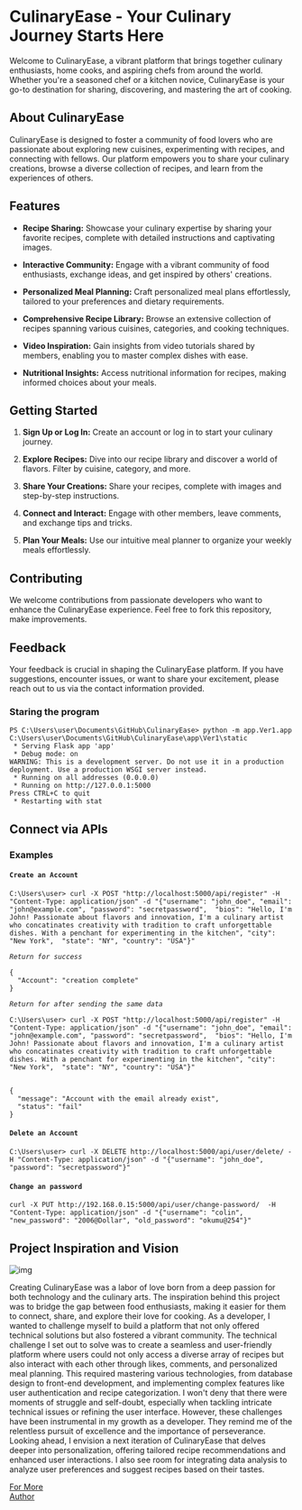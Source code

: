 # CulinaryEase - Your Culinary Journey Starts Here

Welcome to CulinaryEase, a vibrant platform that brings together culinary enthusiasts, home cooks, and aspiring chefs from around the world. Whether you're a seasoned chef or a kitchen novice, CulinaryEase is your go-to destination for sharing, discovering, and mastering the art of cooking.

## About CulinaryEase

CulinaryEase is designed to foster a community of food lovers who are passionate about exploring new cuisines, experimenting with recipes, and connecting with fellows. Our platform empowers you to share your culinary creations, browse a diverse collection of recipes, and learn from the experiences of others.

## Features

- **Recipe Sharing:** Showcase your culinary expertise by sharing your favorite recipes, complete with detailed instructions and captivating images.

- **Interactive Community:** Engage with a vibrant community of food enthusiasts, exchange ideas, and get inspired by others' creations.

- **Personalized Meal Planning:** Craft personalized meal plans effortlessly, tailored to your preferences and dietary requirements.

- **Comprehensive Recipe Library:** Browse an extensive collection of recipes spanning various cuisines, categories, and cooking techniques.

- **Video Inspiration:** Gain insights from video tutorials shared by members, enabling you to master complex dishes with ease.

- **Nutritional Insights:** Access nutritional information for recipes, making informed choices about your meals.

## Getting Started

1. **Sign Up or Log In:** Create an account or log in to start your culinary journey.

2. **Explore Recipes:** Dive into our recipe library and discover a world of flavors. Filter by cuisine, category, and more.

3. **Share Your Creations:** Share your recipes, complete with images and step-by-step instructions.

4. **Connect and Interact:** Engage with other members, leave comments, and exchange tips and tricks.
5. **Plan Your Meals:** Use our intuitive meal planner to organize your weekly meals effortlessly.
## Contributing

We welcome contributions from passionate developers who want to enhance the CulinaryEase experience. Feel free to fork this repository, make improvements.
## Feedback

Your feedback is crucial in shaping the CulinaryEase platform. If you have suggestions, encounter issues, or want to share your excitement, please reach out to us via the contact information provided.

### Staring the program
```
PS C:\Users\user\Documents\GitHub\CulinaryEase> python -m app.Ver1.app
C:\Users\user\Documents\GitHub\CulinaryEase\app\Ver1\static
 * Serving Flask app 'app'
 * Debug mode: on
WARNING: This is a development server. Do not use it in a production deployment. Use a production WSGI server instead.
 * Running on all addresses (0.0.0.0)
 * Running on http://127.0.0.1:5000
Press CTRL+C to quit   
 * Restarting with stat
```
## Connect via APIs

### Examples
#### `Create an Account`
```
C:\Users\user> curl -X POST "http://localhost:5000/api/register" -H "Content-Type: application/json" -d "{"username": "john_doe", "email": "john@example.com", "password": "secretpassword",  "bios": "Hello, I'm John! Passionate about flavors and innovation, I'm a culinary artist who concatinates creativity with tradition to craft unforgettable dishes. With a penchant for experimenting in the kitchen", "city": "New York",  "state": "NY", "country": "USA"}"
```

_`Return for success`_
```
{
  "Account": "creation complete"
}
```

_`Return for after sending the same data`_
```
C:\Users\user> curl -X POST "http://localhost:5000/api/register" -H "Content-Type: application/json" -d "{"username": "john_doe", "email": "john@example.com", "password": "secretpassword",  "bios": "Hello, I'm John! Passionate about flavors and innovation, I'm a culinary artist who concatinates creativity with tradition to craft unforgettable dishes. With a penchant for experimenting in the kitchen", "city": "New York",  "state": "NY", "country": "USA"}"


{
  "message": "Account with the email already exist",
  "status": "fail"
}
```

#### `Delete an Account`
```
C:\Users\user> curl -X DELETE http://localhost:5000/api/user/delete/ -H "Content-Type: application/json" -d "{"username": "john_doe", "password": "secretpassword"}"
```

#### `Change an password`

```
curl -X PUT http://192.168.0.15:5000/api/user/change-password/  -H "Content-Type: application/json" -d "{"username": "colin", "new_password": "2006@Dollar", "old_password": "okumu@254"}"
```

## Project Inspiration and Vision
![img](https://miro.medium.com/v2/resize:fit:720/format:webp/1*Fkkpst7WEimo77FTqbF8TA.jpeg)  

Creating CulinaryEase was a labor of love born from a deep passion for both technology and the culinary arts. The inspiration behind this project was to bridge the gap between food enthusiasts, making it easier for them to connect, share, and explore their love for cooking. As a developer, I wanted to challenge myself to build a platform that not only offered technical solutions but also fostered a vibrant community.
The technical challenge I set out to solve was to create a seamless and user-friendly platform where users could not only access a diverse array of recipes but also interact with each other through likes, comments, and personalized meal planning. This required mastering various technologies, from database design to front-end development, and implementing complex features like user authentication and recipe categorization.
I won't deny that there were moments of struggle and self-doubt, especially when tackling intricate technical issues or refining the user interface. However, these challenges have been instrumental in my growth as a developer. They remind me of the relentless pursuit of excellence and the importance of perseverance.
Looking ahead, I envision a next iteration of CulinaryEase that delves deeper into personalization, offering tailored recipe recommendations and enhanced user interactions. I also see room for integrating data analysis to analyze user preferences and suggest recipes based on their tastes.   

[For More](https://medium.com/@colinatjku/602cbd613b5b)  
[Author](https://www.linkedin.com/in/colin-okumu-a60729270/)